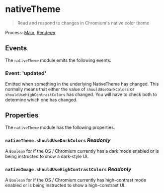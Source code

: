 # nativeTheme

> Read and respond to changes in Chromium's native color theme

Process: [Main](../glossary.md#main-process), [Renderer](../glossary.md#renderer-process)

## Events

The `nativeTheme` module emits the following events:

### Event: 'updated'

Emitted when something in the underlying NativeTheme has changed. This normally
means that either the value of `shouldUseDarkColors` or
`shouldUseHighContrastColors` has changed.  You will have to check both to
determine which one has changed.

## Properties

The `nativeTheme` module has the following properties.

### `nativeTheme.shouldUseDarkColors` _Readonly_

A `Boolean` for if the OS / Chromium currently has a dark mode enabled or is
being instructed to show a dark-style UI.

### `nativeImage.shouldUseHighContrastColors` _Readonly_

A `Boolean` for if the OS / Chromium currently has high-contrast mode enabled
or is being instructed to show a high-constrast UI.
